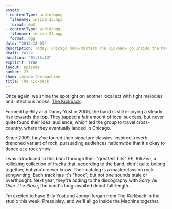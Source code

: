 ```yaml
---
assets:
- contentType: audio/mpeg
  filename: inside_23.mp3
  format: mp3
- contentType: audio/ogg
  filename: inside_23.ogg
  format: ogg
date: "2013-12-03"
description: Today, Chicago hook-masters The Kickback go Inside the Machine.
draft: false
duration: "01:25:13"
explicit: true
layout: episode
number: 23
show: inside-the-machine
title: The Kickback
---
```

Once again, we shine the spotlight on another local act with tight melodies and infectious hooks: [The Kickback](http://thekickbackband.com).

Formed by Billy and Danny Yost in 2006, the band is still enjoying a steady rise towards the top. They tapped a fair amount of local success, but never quite found their ideal audience, which led the group to travel cross-country, where they eventually landed in Chicago.

Since 2009, they've toured their signature classics-inspired, reverb-drenched variant of rock, pursuading audiences nationwide that it's okay to dance at a rock show.

I was introduced to this band through their "greatest hits" EP, _Kill Fee_, a rollicking collection of tracks that, according to the band, don't quite belong together, but you'd never know. Their catalog is a masterclass on rock songwriting. Each track has it's "hook", but not one sounds stale or overthought. Next year, they're adding to the discography with _Sorry All Over The Place_, the band's long-awaited debut full-length.

I'm excited to have Billy Yost and Jonny Ifergan from The Kickback in the studio this week. Press play, and we'll all go Inside the Machine together.